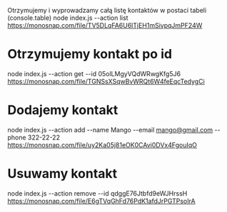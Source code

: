  Otrzymujemy i wyprowadzamy całą listę kontaktów w postaci tabeli (console.table)
node index.js --action list
https://monosnap.com/file/TV5DLqFA6U6lTjEH1mSivpqJmPF24W

# Otrzymujemy kontakt po id
node index.js --action get --id 05olLMgyVQdWRwgKfg5J6
https://monosnap.com/file/TGNSsXSqwBvWRQt6W4feEqcTedygCi

# Dodajemy kontakt
node index.js --action add --name Mango --email mango@gmail.com --phone 322-22-22
https://monosnap.com/file/uy2Ka05j81eOK0CAvi0DVx4FgouIqO

# Usuwamy kontakt
node index.js --action remove --id qdggE76Jtbfd9eWJHrssH
https://monosnap.com/file/E6gTVqGhFd76PdK1afdJrPGTPsoIrA